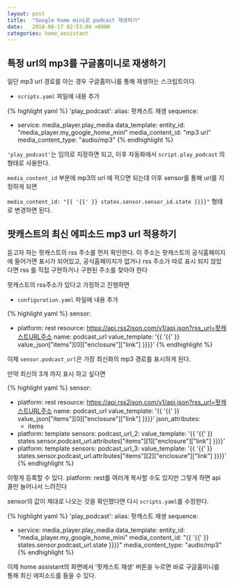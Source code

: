 ```yaml
---
layout: post
title:  "Google home mini로 podcast 재생하기"
date:   2018-06-17 02:53:00 +0900
categories: home_assistant
---
```


## 특정 url의 mp3를 구글홈미니로 재생하기

일단 mp3 url 경로를 아는 경우 구글홈미니를 통해 재생하는 스크립트이다.

* `scripts.yaml` 파일에 내용 추가

{% highlight yaml %}
'play_podcast':
  alias: 팟캐스트 재생
  sequence:
  - service: media_player.play_media
    data_template:
      entity_id: "media_player.my_google_home_mini"
      media_content_id: "mp3 url"
      media_content_type: "audio/mp3"
{% endhighlight %}

`'play_podcast'`는 임의로 지정하면 되고, 이후 자동화에서 `script.play_podcast` 의 형태로 사용한다.

`media_content_id` 부분에 mp3의 url 에 적으면 되는데 이후 sensor를 통해 url를 지정하게 되면

`media_content_id: "{{ '{{' }} states.sensor.sensor_id.state }}}}"` 형태로 변경하면 된다.

## 팟캐스트의 최신 에피소드 mp3 url 적용하기

듣고자 하는 팟캐스트의 rss 주소를 먼저 확인한다.
이 주소는 팟캐스트의 공식홈페이지에 들어가면 표시가 되어있고, 공식홈페이지가 없거나 rss 주소가 따로 표시 되지 않았다면 rss 를 직접 구현하거나 구현된 주소를 찾아야 한다

팟캐스트의 rss주소가 있다고 가정하고 진행하면

* `configuration.yaml` 파일에 내용 추가

{% highlight yaml %}
sensor:
  - platform: rest
    resource: https://api.rss2json.com/v1/api.json?rss_url=팟캐스트URL주소
    name: podcast_url
    value_template: '{{ '{{' }} value_json["items"][0]["enclosure"]["link"] }}}}'
{% endhighlight %}

이제 `sensor.podcast_url`은 가장 최신화의 mp3 경로를 표시하게 된다.

만약 최신의 3개 까지 표시 하고 싶다면

{% highlight yaml %}
sensor:
  - platform: rest
    resource: https://api.rss2json.com/v1/api.json?rss_url=팟캐스트URL주소
    name: podcast_url
    value_template: '{{ '{{' }} value_json["items"][0]["enclosure"]["link"] }}}}'
    json_attributes:
      - items
  - platform: template
    sensors:
      podcast_url_2:
        value_template: '{{ '{{' }} states.sensor.podcast_url.attributes["items"][1]["enclosure"]["link"] }}}}'
  - platform: template
    sensors:
      podcast_url_3:
        value_template: '{{ '{{' }} states.sensor.podcast_url.attributes["items"][2]["enclosure"]["link"] }}}}'
{% endhighlight %}

이렇게 등록할 수 있다. platform: rest를 여러개 복사할 수도 있지만 그렇게 하면 api 콜만 늘어나서 느려진다

sensor의 값이 제대로 나오는 것을 확인했다면 다시 `scripts.yaml`를 수정한다.

{% highlight yaml %}
'play_podcast':
  alias: 팟캐스트 재생
  sequence:
  - service: media_player.play_media
    data_template:
      entity_id: "media_player.my_google_home_mini"
      media_content_id: "{{ '{{' }} states.sensor.podcast_url.state }}}}"
      media_content_type: "audio/mp3"
{% endhighlight %}

이제 home assistant의 화면에서 '팟캐스트 재생' 버튼을 누르면 바로 구글홈미니를 통해 최신 에피소드를 들을 수 있다.


